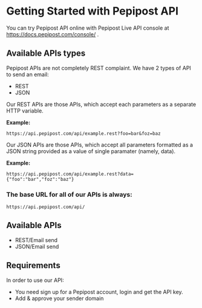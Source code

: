 # Getting Started with Pepipost API

You can try Pepipost API online with Pepipost Live API console at <a href="https://docs.pepipost.com/console/" target="_blank"> https://docs.pepipost.com/console/ </a>.

## Available APIs types

Pepipost APIs are not completely REST complaint. We have 2 types of API to send an email:
    
* REST
* JSON


Our REST APIs are those APIs, which accept each parameters as a separate HTTP variable. 

**Example:**

```
https://api.pepipost.com/api/example.rest?foo=bar&foz=baz
```

Our JSON APIs are those APIs, which accept all parameters formatted as a JSON string provided as a value of single paramater (namely, data).

**Example:**

```
https://api.pepipost.com/api/example.rest?data={"foo":"bar","foz":"baz"}
```

### The base URL for all of our APIs is always:

```
https://api.pepipost.com/api/
```
## Available APIs
  
* REST/Email send
* JSON/Email send

## Requirements

In order to use our API:

* You need sign up for a Pepipost account, login and get the API key.
* Add & approve your sender domain








